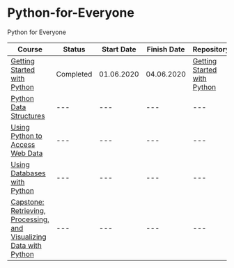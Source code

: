 # Python-for-Everyone
Python for Everyone

| Course | Status | Start Date | Finish Date | Repository
-------- | ------ | ---------- | ----------- | ----------
[Getting Started with Python](https://www.coursera.org/learn/python/) | Completed | 01.06.2020 | 04.06.2020 | [Getting Started with Python](https://github.com/iamieht/Python-for-Everyone/tree/master/Getting_Started_with_Python)
[Python Data Structures](https://www.coursera.org/learn/python-data/home/welcome) | --- | --- | --- | ---
[Using Python to Access Web Data](https://www.coursera.org/learn/python-network-data/home/welcome) | --- | --- | --- | ---
[Using Databases with Python](https://www.coursera.org/learn/python-databases/home/welcome) | --- | --- | --- | ---
[Capstone: Retrieving, Processing, and Visualizing Data with Python](https://www.coursera.org/learn/python-data-visualization/home/welcome) | --- | --- | --- | ---
